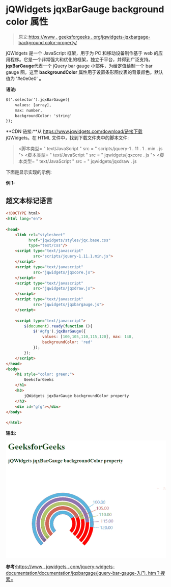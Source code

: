 # jQWidgets jqxBarGauge background color 属性

> 原文:[https://www . geeksforgeeks . org/jqwidgets-jqxbargage-background color-property/](https://www.geeksforgeeks.org/jqwidgets-jqxbargauge-backgroundcolor-property/)

jQWidgets 是一个 JavaScript 框架，用于为 PC 和移动设备制作基于 web 的应用程序。它是一个非常强大和优化的框架，独立于平台，并得到广泛支持。
**jqxBarGauge**代表一个 jQuery bar gauge 小部件，为给定值绘制一个 bar gauge 图。这里 **backgroundColor** 属性用于设置条形图仪表的背景颜色。默认值为 '#e0e0e0' **。**

**语法:**

```html
$('.selector').jqxBarGauge({
    values: [array], 
    max: number,
    backgroundColor: 'string'
});
```

**CDN 链接:**从 https://www.jqwidgets.com/download/链接下载 jQWidgets。在 HTML 文件中，找到下载文件夹中的脚本文件:

> <link rel="”stylesheet”" href="”jqwidgets/styles/jqx.base.css”" type="”text/css”">
> <脚本类型= " text/JavaScript " src = " scripts/jquery-1 . 11 . 1 . min . js "></脚本类型>
> <脚本类型= " text/JavaScript " src = " jqwidgets/jqxcore . js "></脚本类型>
> <脚本类型= " text/JavaScript " src = " jqwidgets/jqxdraw . js

下面是显示实现的示例:

**例 1:**

## 超文本标记语言

```html
<!DOCTYPE html>
<html lang="en">

<head>
    <link rel="stylesheet" 
          href="jqwidgets/styles/jqx.base.css" 
          type="text/css"/>
    <script type="text/javascript"
            src="scripts/jquery-1.11.1.min.js">
    </script>
    <script type="text/javascript"
            src="jqwidgets/jqxcore.js">
    </script>
    <script type="text/javascript" 
            src="jqwidgets/jqxdraw.js">
    </script>
    <script type="text/javascript" 
            src="jqwidgets/jqxbargauge.js">
    </script>

    <script type="text/javascript">
        $(document).ready(function (){
            $('#gfg').jqxBarGauge({
                values: [100,105,110,115,120], max: 140, 
                backgroundColor: 'red'
            });
        });
    </script>
</head>
<body>
    <h1 style="color: green;"> 
        GeeksforGeeks 
    </h1>
    <h3> 
        jQWidgets jqxBarGauge backgroundColor property
    </h3>
    <div id="gfg"></div>
</body>

</html>
```

**输出:**

![](img/f8fd83bdc15a3b4ac0a3fda0134a79d2.png)

**参考:**[https://www . jqwidgets . com/jquery-widgets-documentation/documentation/jqxbargage/jquery-bar-gauge-入门. htm？搜索=](https://www.jqwidgets.com/jquery-widgets-documentation/documentation/jqxbargauge/jquery-bar-gauge-getting-started.htm?search=)